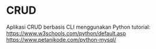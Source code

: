 # CRUD

Aplikasi CRUD berbasis CLI menggunakan Python
tutorial: https://www.w3schools.com/python/default.asp
          https://www.petanikode.com/python-mysql/
